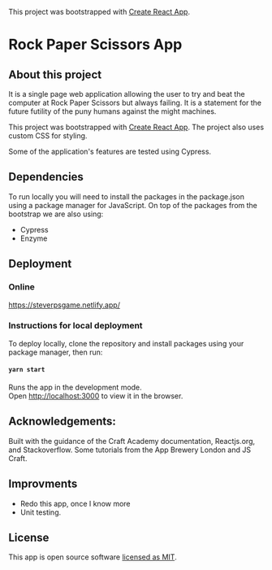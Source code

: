 This project was bootstrapped with [Create React App](https://github.com/facebook/create-react-app).

# Rock Paper Scissors App

## About this project
It is a single page web application allowing the user to try and beat the computer at Rock Paper Scissors but always failing.  It is a statement for the future futility of the puny humans against the might machines.

This project was bootstrapped with [Create React App](https://github.com/facebook/create-react-app).
The project also uses custom CSS for styling.

Some of the application's features are tested using Cypress.

## Dependencies
To run locally you will need to install the packages in the package.json using a package manager for JavaScript.
On top of the packages from the bootstrap we are also using:
- Cypress
- Enzyme


## Deployment
### Online
https://steverpsgame.netlify.app/
### Instructions for local deployment
To deploy locally, clone the repository and install packages using your package manager, then run:
#### `yarn start`

Runs the app in the development mode.<br />
Open [http://localhost:3000](http://localhost:3000) to view it in the browser.

## Acknowledgements:<br>
Built with the guidance of the Craft Academy documentation, Reactjs.org, and Stackoverflow.
Some tutorials from the App Brewery London and JS Craft.

## Improvments
- Redo this app, once I know more
- Unit testing.

## License
This app is open source software [licensed as MIT](https://mit-license.org/).
